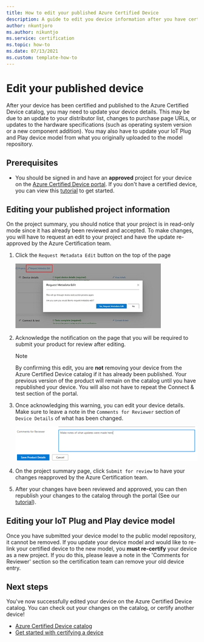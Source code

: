 ```yaml
---
title: How to edit your published Azure Certified Device
description: A guide to edit you device information after you have certified and published your device through the Azure Certified Device program.
author: nkuntjoro
ms.author: nikuntjo
ms.service: certification
ms.topic: how-to 
ms.date: 07/13/2021
ms.custom: template-how-to 
---
```


# Edit your published device

After your device has been certified and published to the Azure Certified Device catalog, you may need to update your device details. This may be due to an update to your distributor list, changes to purchase page URLs, or updates to the hardware specifications (such as operating system version or a new component addition). You may also have to update your IoT Plug and Play device model from what you originally uploaded to the model repository.


## Prerequisites

- You should be signed in and have an **approved** project for your device  on the [Azure Certified Device portal](https://certify.azure.com). If you don't have a certified device, you can view this [tutorial](tutorial-01-creating-your-project.md) to get started.


## Editing your published project information

On the project summary, you should notice that your project is in read-only mode since it has already been reviewed and accepted. To make changes, you will have to request an edit to your project and have the update re-approved by the Azure Certification team.

1. Click the `Request Metadata Edit` button on the top of the page  

    ![Request metadata update](./media/images/request-metadata-edit.png)

1. Acknowledge the notification on the page that you will be required to submit your product for review after editing.
    > [!NOTE]
    > By confirming this edit, you are **not** removing your device from the Azure Certified Device catalog if it has already been published. Your previous version of the product will remain on the catalog until you have republished your device.
    > You will also not have to repeat the Connect & test section of the portal.

1. Once acknowledging this warning, you can edit your device details. Make sure to leave a note in the `Comments for Reviewer` section of `Device Details` of what has been changed.

    ![Note of metadata edit](./media/images/edit-notes.png)

1. On the project summary page, click `Submit for review` to have your changes reapproved by the Azure Certification team.
1. After your changes have been reviewed and approved, you can then republish your changes to the catalog through the portal (See our [tutorial](./tutorial-04-publishing-your-device.md)).

## Editing your IoT Plug and Play device model

Once you have submitted your device model to the public model repository, it cannot be removed. If you update your device model and would like to re-link your certified device to the new model, you **must re-certify** your device as a new project. If you do this, please leave a note in the 'Comments for Reviewer' section so the certification team can remove your old device entry.

## Next steps

You've now successfully edited your device on the Azure Certified Device catalog. You can check out your changes on the catalog, or certify another device!
- [Azure Certified Device catalog](https://devicecatalog.azure.com/)
- [Get started with certifying a device](./tutorial-01-creating-your-project.md)
